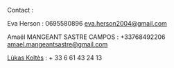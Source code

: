 Contact : 

Eva Herson : 0695580896 eva.herson2004@gmail.com

Amaël MANGEANT SASTRE CAMPOS : +33768492206 amael.mangeantsastre@gmail.com

[Lùkas Koltès](mailto:lukas.koltes@hotmail.fr) : + 33 6 61 43 24 13
